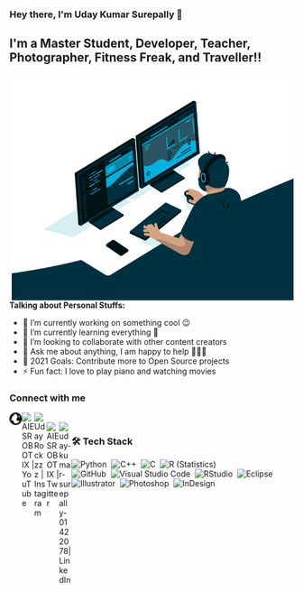### Hey there, I'm Uday Kumar Surepally 👋


## I'm a Master Student, Developer, Teacher, Photographer, Fitness Freak, and Traveller!!

<img align="right" alt="GIF" src="https://github.com/UdayRockzz/UdayRockzz/blob/main/code.gif?raw=true" width="500" height="400" />

**Talking about Personal Stuffs:**

- 🔭 I’m currently working on something cool 😉
- 🌱 I’m currently learning everything 🤣
- 👯 I’m looking to collaborate with other content creators
- 💬 Ask me about anything, I am happy to help 👨🏻‍💻
- 🥅 2021 Goals: Contribute more to Open Source projects
- ⚡ Fun fact: I love to play piano and watching movies

### Connect with me

[<img align="left" alt="AIESROBOTIX.com" width="22px" src="https://raw.githubusercontent.com/iconic/open-iconic/master/svg/globe.svg" />][website]
[<img align="left" alt="AIESROBOTIX | YouTube" width="22px" src="https://cdn.jsdelivr.net/npm/simple-icons@v3/icons/youtube.svg" />][youtube]
[<img align="left" alt="UdayRockzzz | Instagram" width="22px" src="https://cdn.jsdelivr.net/npm/simple-icons@v3/icons/instagram.svg" />][instagram]  
[<img align="left" alt="AIESROBOTIX | Twitter" width="22px" src="https://cdn.jsdelivr.net/npm/simple-icons@v3/icons/twitter.svg" />][twitter]
[<img align="left" alt="uday-kumar-surepally-01422078| LinkedIn" width="22px" src="https://cdn.jsdelivr.net/npm/simple-icons@v3/icons/linkedin.svg" />][linkedin]

[website]: https://aiesrobotix.com
[youtube]: https://youtube.com/aiesrobotix.com
[instagram]: https://instagram.com/UdayRockzzz
[linkedin]: https://linkedin.com/in/uday-kumar-surepally-01422078
[twitter]: https://twitter.com/aiesrobotix


### 🛠 Tech Stack

![Python](https://img.shields.io/badge/-Python-333333?style=flat&logo=python)&nbsp;
![C++](https://img.shields.io/badge/-C++-333333?style=flat&logo=C%2B%2B&logoColor=00599C)&nbsp;
![C](https://img.shields.io/badge/-C-333333?style=flat&logo=C&logoColor=A8B9CC)&nbsp;
![R (Statistics)](https://img.shields.io/badge/-R-333333?style=flat&logo=R&logoColor=276DC3)\
![GitHub](https://img.shields.io/badge/-GitHub-333333?style=flat&logo=github)&nbsp;
![Visual Studio Code](https://img.shields.io/badge/-Visual%20Studio%20Code-333333?style=flat&logo=visual-studio-code&logoColor=007ACC)&nbsp;
![RStudio](https://img.shields.io/badge/-RStudio-333333?style=flat&logo=rstudio)&nbsp;
![Eclipse](https://img.shields.io/badge/-Eclipse-333333?style=flat&logo=eclipse-ide&logoColor=2C2255)\
![Illustrator](https://img.shields.io/badge/-Illustrator-333333?style=flat&logo=adobe-illustrator)&nbsp;
![Photoshop](https://img.shields.io/badge/-Photoshop-333333?style=flat&logo=adobe-photoshop)&nbsp;
![InDesign](https://img.shields.io/badge/-InDesign-333333?style=flat&logo=adobe-indesign)

